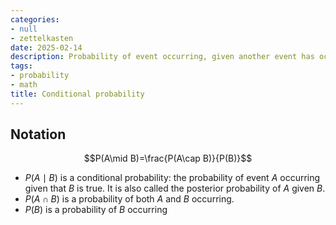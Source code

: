 ```yaml
---
categories:
- null
- zettelkasten
date: 2025-02-14
description: Probability of event occurring, given another event has occurred
tags:
- probability
- math
title: Conditional probability
---
```


## Notation

$$P(A\mid B)=\frac{P(A\cap B)}{P(B)}$$

- $P(A\mid B)$ is a conditional probability: the probability of event $A$ occurring given that $B$ is true. It is also called the posterior probability of $A$ given $B$.
- $P(A\cap B)$ is a probability of both $A$ and $B$ occurring. 
- $P(B)$ is a probability of $B$ occurring